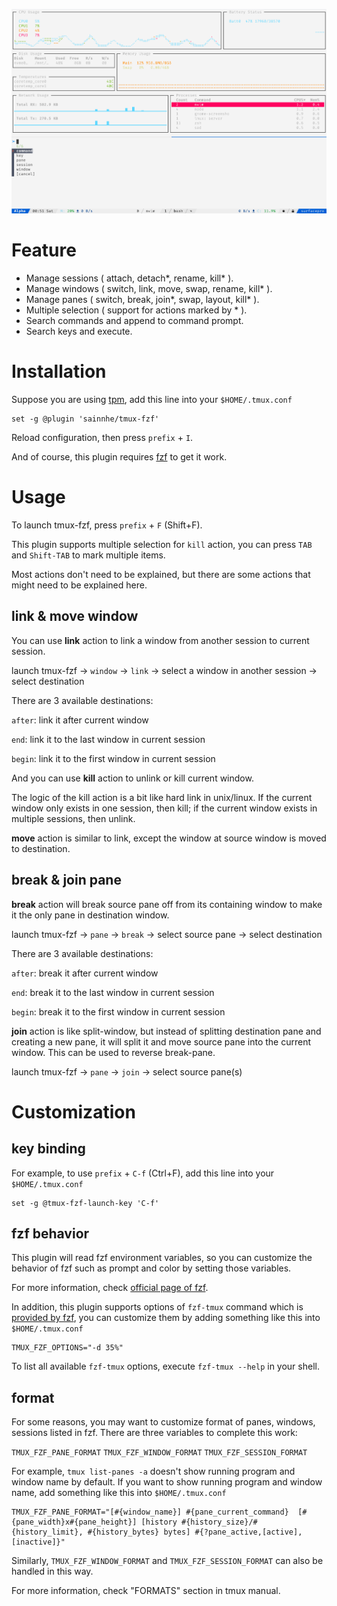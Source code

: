 ![](./demo.png)

# Feature

- Manage sessions ( attach, detach*, rename, kill* ).
- Manage windows ( switch, link, move, swap, rename, kill* ).
- Manage panes ( switch, break, join*, swap, layout, kill* ).
- Multiple selection ( support for actions marked by * ).
- Search commands and append to command prompt.
- Search keys and execute.

# Installation

Suppose you are using [tpm](https://github.com/tmux-plugins/tpm/), add this line into your `$HOME/.tmux.conf`

```tmux
set -g @plugin 'sainnhe/tmux-fzf'
```

Reload configuration, then press `prefix` + `I`.

And of course, this plugin requires [fzf](https://github.com/junegunn/fzf/) to get it work.

# Usage

To launch tmux-fzf, press `prefix` + `F` (Shift+F).

This plugin supports multiple selection for `kill` action, you can press `TAB` and `Shift-TAB` to mark multiple items.

Most actions don't need to be explained, but there are some actions that might need to be explained here.

## link & move window

You can use **link** action to link a window from another session to current session.

launch tmux-fzf -> `window` -> `link` -> select a window in another session -> select destination

There are 3 available destinations:

`after`: link it after current window

`end`: link it to the last window in current session

`begin`: link it to the first window in current session

And you can use **kill** action to unlink or kill current window.

The logic of the kill action is a bit like hard link in unix/linux. If the current window only exists in one session, then kill; if the current window exists in multiple sessions, then unlink.

**move** action is similar to link, except the window at source window is moved to destination.

## break & join pane

**break** action will break source pane off from its containing window to make it the only pane in destination window.

launch tmux-fzf -> `pane` -> `break` -> select source pane -> select destination

There are 3 available destinations:

`after`: break it after current window

`end`: break it to the last window in current session

`begin`: break it to the first window in current session

**join** action is like split-window, but instead of splitting destination pane and creating a new pane, it will split it and move source pane into the current window. This can be used to reverse break-pane.

launch tmux-fzf -> `pane` -> `join` -> select source pane(s)

# Customization

## key binding

For example, to use `prefix` + `C-f` (Ctrl+F), add this line into your `$HOME/.tmux.conf`

```tmux
set -g @tmux-fzf-launch-key 'C-f'
```

## fzf behavior

This plugin will read fzf environment variables, so you can customize the behavior of fzf such as prompt and color by setting those variables.

For more information, check [official page of fzf](https://github.com/junegunn/fzf/#environment-variables).

In addition, this plugin supports options of `fzf-tmux` command which is [provided by fzf](https://github.com/junegunn/fzf#fzf-tmux-script), you can customize them by adding something like this into `$HOME/.tmux.conf`

```tmux
TMUX_FZF_OPTIONS="-d 35%"
```

To list all available `fzf-tmux` options, execute `fzf-tmux --help` in your shell.

## format

For some reasons, you may want to customize format of panes, windows, sessions listed in fzf. There are three variables to complete this work:

`TMUX_FZF_PANE_FORMAT`   `TMUX_FZF_WINDOW_FORMAT`   `TMUX_FZF_SESSION_FORMAT`

For example, `tmux list-panes -a` doesn't show running program and window name by default. If you want to show running program and window name, add something like this into `$HOME/.tmux.conf`

```tmux
TMUX_FZF_PANE_FORMAT="[#{window_name}] #{pane_current_command}  [#{pane_width}x#{pane_height}] [history #{history_size}/#{history_limit}, #{history_bytes} bytes] #{?pane_active,[active],[inactive]}"
```

Similarly, `TMUX_FZF_WINDOW_FORMAT` and `TMUX_FZF_SESSION_FORMAT` can also be handled in this way.

For more information, check "FORMATS" section in tmux manual.

